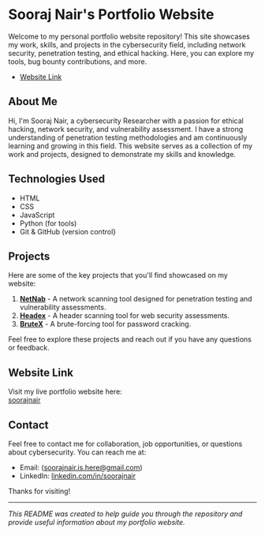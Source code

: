 # Sooraj Nair's Portfolio Website

Welcome to my personal portfolio website repository! This site showcases my work, skills, and projects in the cybersecurity field, including network security, penetration testing, and ethical hacking. Here, you can explore my tools, bug bounty contributions, and more.

- [Website Link](www.soorajnair.in)

## About Me

Hi, I'm Sooraj Nair, a cybersecurity Researcher with a passion for ethical hacking, network security, and vulnerability assessment. I have a strong understanding of penetration testing methodologies and am continuously learning and growing in this field. This website serves as a collection of my work and projects, designed to demonstrate my skills and knowledge.

## Technologies Used

- HTML
- CSS
- JavaScript
- Python (for tools)
- Git & GitHub (version control}

## Projects

Here are some of the key projects that you'll find showcased on my website:

1. **[NetNab](https://github.com/SOORAJNAIR-IS-HERE/Netnab.git)** - A network scanning tool designed for penetration testing and vulnerability assessments.
2. **[Headex](https://github.com/SOORAJNAIR-IS-HERE/Headex.git)** - A header scanning tool for web security assessments.
3. **[BruteX](https://github.com/soorajnair/BruteX)** - A brute-forcing tool for password cracking.
   
Feel free to explore these projects and reach out if you have any questions or feedback.

## Website Link

Visit my live portfolio website here:  
[soorajnair](https://www.soorajnair.in) 

## Contact

Feel free to contact me for collaboration, job opportunities, or questions about cybersecurity. You can reach me at:

- Email: (soorajnair.is.here@gmail.com)
- LinkedIn: [linkedin.com/in/soorajnair](https://linkedin.com/in/sooraj-nair-)

Thanks for visiting!

---

*This README was created to help guide you through the repository and provide useful information about my portfolio website.*
